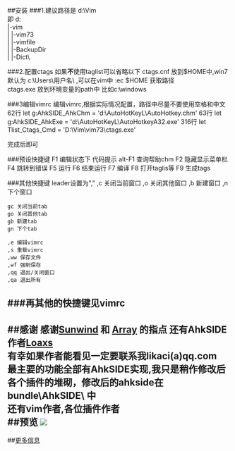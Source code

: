 ##安装
###1.建议路径是 d:\Vim\
	即 d:\
		|-vim\
		|	|-vim73\
		|	|-vimfile\
		|	|-BackupDir\
		|	|-Dict\

###2.配置ctags
如果**不**使用taglist可以省略以下
	ctags.cnf 放到$HOME中,win7默认为 c:\Users\用户名\ ,可以在vim中 :ec $HOME  获取路径   
	ctags.exe 放到环境变量的path中 比如c:\windows   

###3编辑vimrc
	编辑vimrc,根据实际情况配置，路径中尽量不要使用空格和中文
	62行
		let g:AhkSIDE_AhkChm = 'd:\AutoHotKeyL\AutoHotkey.chm'
	63行
		let g:AhkSIDE_AhkExe = 'd:\AutoHotKeyL\AutoHotkeyA32.exe'
	316行
		let Tlist_Ctags_Cmd = 'D:\Vim\vim73\ctags.exe'

  完成后即可

###预设快捷键
	F1 编辑状态下  代码提示
		alt-F1 查询帮助chm
	F2 隐藏显示菜单栏
	F4 跳转到错误
	F5 运行
	F6 结束运行
	F7 编译
	F8 打开taglis等
	F9 生成tags

###其他快捷键
	leader设置为","
	,c 关闭当前窗口
	,o 关闭其他窗口
	,b 新建窗口
	,n 下个窗口

	gc 关闭当前tab
	go 关闭其他tab
	gb 新建tab
	gn 下个tab

	,e 编辑vimrc
	,s 重载vimrc
	,ww 保存文件
	,wf 强制保存
	,qq 退出/关闭窗口
	,qa 退出所有

###再其他的快捷键见vimrc
---

##感谢
感谢[Sunwind](http://blog.csdn.net/liuyukuan) 和 [Array](https://github.com/linxinhong) 的指点 
还有AhkSIDE作者[Loaxs](http://ahk.5d6d.net/viewthread.php?tid=5462&pid=33912&page=1&extra=#pid33912)   
有幸如果作者能看见一定要联系我likaci(a)qq.com   
最主要的功能全部有AhkSIDE实现,我只是稍作修改后各个插件的堆砌，修改后的ahkside在bundle\AhkSIDE\ 中   
还有vim作者,各位插件作者  
##预览
![](http://blog.xiazhiri.com/pic/vim2ahk.jpg)
---
##[更多信息](http://blog.xiazhiri.com/vim2ahk.html)
